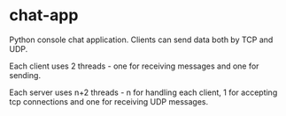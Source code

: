 # chat-app
Python console chat application. Clients can send data both by TCP and UDP. 

Each client uses 2 threads - one for receiving messages and one for sending. 

Each server uses n+2 threads - n for handling each client, 1 for accepting tcp connections and one for receiving UDP messages.